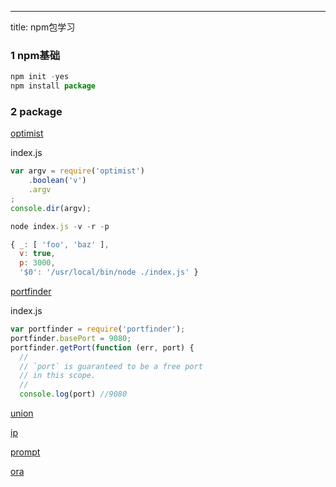 ---
title: npm包学习

### 1 npm基础
```javascript
npm init -yes
npm install package
```

### 2 package
[optimist](https://www.npmjs.com/package/optimist)

index.js
```javascript
var argv = require('optimist')
    .boolean('v')
    .argv
;
console.dir(argv);
```

```javascript 
node index.js -v -r -p

```

```javascript
{ _: [ 'foo', 'baz' ],
  v: true,
  p: 3000,
  '$0': '/usr/local/bin/node ./index.js' }
```
[portfinder](https://www.npmjs.com/package/portfinder)

index.js
```javascript 
var portfinder = require('portfinder');
portfinder.basePort = 9080;
portfinder.getPort(function (err, port) {
  //
  // `port` is guaranteed to be a free port
  // in this scope.
  //
  console.log(port) //9080
```
[union](https://www.npmjs.com/package/union)

[ip](https://www.npmjs.com/package/ip)

[prompt](https://www.npmjs.com/package/prompt)

[ora](https://www.npmjs.com/package/ora)
